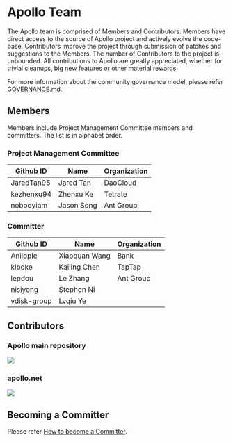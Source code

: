 # Apollo Team

The Apollo team is comprised of Members and Contributors. Members have direct access to the source of Apollo project and actively evolve the code-base. Contributors improve the project through submission of patches and suggestions to the Members. The number of Contributors to the project is unbounded. All contributions to Apollo are greatly appreciated, whether for trivial cleanups, big new features or other material rewards.

For more information about the community governance model, please refer [GOVERNANCE.md](https://github.com/ctripcorp/apollo/blob/master/GOVERNANCE.md).

## Members

Members include Project Management Committee members and committers. The list is in alphabet order.

### Project Management Committee

| Github ID  | Name       | Organization |
| ---------- | ---------- | ------------ |
| JaredTan95 | Jared Tan  | DaoCloud     |
| kezhenxu94 | Zhenxu Ke  | Tetrate      |
| nobodyiam  | Jason Song | Ant Group    |

### Committer
| Github ID   | Name          | Organization |
| ----------- | ------------- | ------------ |
| Anilople    | Xiaoquan Wang | Bank         |
| klboke      | Kailing Chen  | TapTap       |
| lepdou      | Le Zhang      | Ant Group    |
| nisiyong    | Stephen Ni    |              |
| vdisk-group | Lvqiu Ye      |              |

## Contributors

### Apollo main repository
<img src="https://opencollective.com/apollo/contributors.svg?width=880&button=false" />

### apollo.net
<img src="https://opencollective.com/apollonet/contributors.svg?width=880&button=false" />

## Becoming a Committer

Please refer [How to become a Committer](https://github.com/ctripcorp/apollo/blob/master/GOVERNANCE.md#how-to-become-a-committer).

